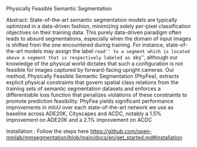 Physically Feasible Semantic Segmentation

Abstract:
State-of-the-art semantic segmentation models are typically optimized in a data-driven fashion, minimizing solely per-pixel classification objectives on their training data. This purely data-driven paradigm often leads to absurd segmentations, especially when the domain of input images is shifted from the one encountered during training. For instance, state-of-the-art models may assign the label ``road'' to a segment which is located above a segment that is respectively labeled as ``sky'', although our knowledge of the physical world dictates that such a configuration is not feasible for images captured by forward-facing upright cameras. Our method, Physically Feasible Semantic Segmentation (PhyFea), extracts explicit physical constraints that govern spatial class relations from the training sets of semantic segmentation datasets and enforces a differentiable loss function that penalizes violations of these constraints to promote prediction feasibility. PhyFea yields significant performance improvements in mIoU over each state-of-the-art network we use as baseline across ADE20K, Cityscapes and ACDC, notably a $1.5\%$ improvement on ADE20K and a $2.1\%$ improvement on ACDC

Installation : 
Follow the steps here
https://github.com/open-mmlab/mmsegmentation/blob/main/docs/en/get_started.md#installation
